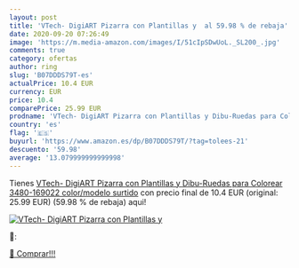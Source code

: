 ```yaml
---
layout: post
title: 'VTech- DigiART Pizarra con Plantillas y  al 59.98 % de rebaja'
date: 2020-09-20 07:26:49
image: 'https://m.media-amazon.com/images/I/51cIpSDwUoL._SL200_.jpg'
comments: true
category: ofertas
author: ring
slug: 'B07DDDS79T-es'
actualPrice: 10.4 EUR
currency: EUR
price: 10.4
comparePrice: 25.99 EUR
prodname: 'VTech- DigiART Pizarra con Plantillas y Dibu-Ruedas para Colorear  3480-169022    color/modelo surtido'
country: 'es'
flag: '🇪🇸'
buyurl: 'https://www.amazon.es/dp/B07DDDS79T/?tag=tolees-21'
descuento: '59.98'
average: '13.079999999999998'
---
```


Tienes [VTech- DigiART Pizarra con Plantillas y Dibu-Ruedas para Colorear  3480-169022    color/modelo surtido](https://www.amazon.es/dp/B07DDDS79T/?tag=tolees-21) con precio final de  10.4 EUR (original: 25.99 EUR) (59.98 %  de rebaja) aqui!

[![VTech- DigiART Pizarra con Plantillas y ](https://m.media-amazon.com/images/I/51cIpSDwUoL._SL200_.jpg)](https://www.amazon.es/dp/B07DDDS79T/?tag=tolees-21)

🔎:


[🛒 Comprar!!!](https://www.amazon.es/dp/B07DDDS79T/?tag=tolees-21)
